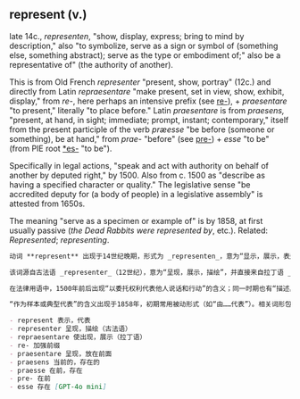 ## represent (v.)

late 14c., _representen_, "show, display, express; bring to mind by description," also "to symbolize, serve as a sign or symbol of (something else, something abstract); serve as the type or embodiment of;" also be a representative of" (the authority of another).

This is from Old French _representer_ "present, show, portray" (12c.) and directly from Latin _repraesentare_ "make present, set in view, show, exhibit, display," from _re-_, here perhaps an intensive prefix (see [re-](https://www.etymonline.com/word/re- "Etymology, meaning and definition of re- ")), + _praesentare_ "to present," literally "to place before." Latin _praesentare_ is from _praesens,_ "present, at hand, in sight; immediate; prompt, instant; contemporary," itself from the present participle of the verb _præesse_ "be before (someone or something), be at hand," from _prae-_ "before" (see [pre-](https://www.etymonline.com/word/pre- "Etymology, meaning and definition of pre- ")) + _esse_ "to be" (from PIE root [\*es-](https://www.etymonline.com/word/*es- "Etymology, meaning and definition of *es- ") "to be").

Specifically in legal actions, "speak and act with authority on behalf of another by deputed right," by 1500. Also from c. 1500 as "describe as having a specified character or quality." The legislative sense "be accredited deputy for (a body of people) in a legislative assembly" is attested from 1650s.

The meaning "serve as a specimen or example of" is by 1858, at first usually passive (_the Dead Rabbits were represented by_, etc.). Related: _Represented_; _representing_.

```md
动词 **represent** 出现于14世纪晚期，形式为 _representen_，意为“显示，展示，表达；通过描述使人想起某物”，也指“象征，作为（另一物，抽象事物）的标志或象征；作为某种类型或体现”；还指“作为他人（权力）的代表”。

该词源自古法语 _representer_（12世纪），意为“呈现，展示，描绘”，并直接来自拉丁语 _repraesentare_，意为“使在场，使呈现，展示，陈列”，由前缀 _re-_（此处可能为加强语气，参见 [re-](https://www.etymonline.com/word/re- "Etymology, meaning and definition of re-")）和动词 _praesentare_（“呈现”，字面义为“放在前面”）组成。拉丁语 _praesentare_ 源自形容词 _praesens_，意为“当前的，手边的，眼前的；直接的；迅速的，即刻的；当代的”，其本身是动词 _præesse_（“在……之前，在手边”）的现在分词形式，_præ-_ 表示“在前”（参见 [pre-](https://www.etymonline.com/word/pre- "Etymology, meaning and definition of pre-")），_esse_ 表示“存在”（来自印欧语词根 [*es-](https://www.etymonline.com/word/*es- "Etymology, meaning and definition of *es-") “存在”）。

在法律用语中，1500年前后出现“以委托权利代表他人说话和行动”的含义；同一时期也有“描述具有某特定性质或性质”的用法。1650年代起，产生“作为立法机关中代表某群体的被授权代理人”的含义。

“作为样本或典型代表”的含义出现于1858年，初期常用被动形式（如“由……代表”）。相关词形包括 _represented_、_representing_。

- represent 表示，代表  
- representer 呈现，描绘（古法语）  
- repraesentare 使出现，展示（拉丁语）  
- re- 加强前缀  
- praesentare 呈现，放在前面  
- praesens 当前的，存在的  
- praesse 在前，存在  
- pre- 在前  
- esse 存在 [GPT-4o mini]
```
